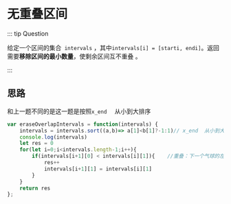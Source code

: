 # 无重叠区间

::: tip Question

给定一个区间的集合` intervals` ，其中` intervals[i] = [starti, endi] `。返回 需要**移除区间的最小数量**，使剩余区间互不重叠 。

:::

## 思路

和上一题不同的是这一题是按照`x_end  ` 从小到大排序

```js
var eraseOverlapIntervals = function(intervals) {
    intervals = intervals.sort((a,b)=> a[1]<b[1]?-1:1)// x_end  从小到大排序
    console.log(intervals)
    let res = 0   
    for(let i=0;i<intervals.length-1;i++){
        if(intervals[i+1][0] < intervals[i][1]){    //重叠：下一个气球的左边界 < 当前右边界
            res++ 
            intervals[i+1][1] = intervals[i][1]   
        }
    }
    return res
};
```

